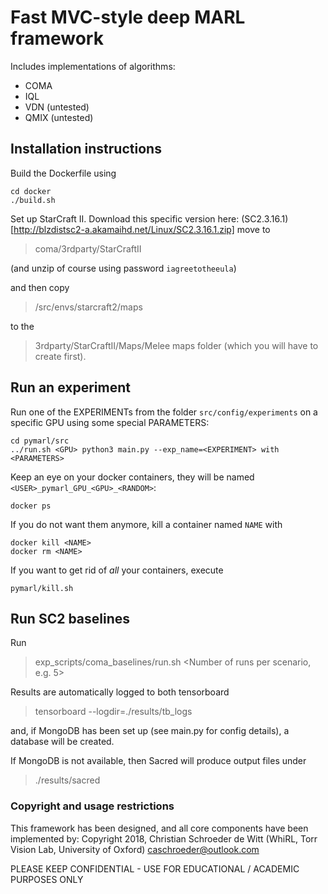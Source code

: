 # Fast MVC-style deep MARL framework

Includes implementations of algorithms:
- COMA
- IQL
- VDN (untested)
- QMIX (untested)

## Installation instructions

Build the Dockerfile using 
```
cd docker
./build.sh
```

Set up StarCraft II. Download this specific version here:
(SC2.3.16.1)[http://blzdistsc2-a.akamaihd.net/Linux/SC2.3.16.1.zip]
move to 
> coma/3rdparty/StarCraftII

(and unzip of course using password `iagreetotheeula`)

and then copy 
> /src/envs/starcraft2/maps

to the 

> 3rdparty/StarCraftII/Maps/Melee 
maps folder (which you will have to create first).

## Run an experiment 

Run one of the EXPERIMENTs from the folder `src/config/experiments`
on a specific GPU using some special PARAMETERS:
```
cd pymarl/src
../run.sh <GPU> python3 main.py --exp_name=<EXPERIMENT> with <PARAMETERS>
```

Keep an eye on your docker containers, they will be named
`<USER>_pymarl_GPU_<GPU>_<RANDOM>`:
```
docker ps
```

If you do not want them anymore, kill a container named `NAME` with
```
docker kill <NAME>
docker rm <NAME>
```

If you want to get rid of *all* your containers, execute 
```
pymarl/kill.sh
```

## Run SC2 baselines

Run 

> exp_scripts/coma_baselines/run.sh <Number of runs per scenario, e.g. 5>

Results are automatically logged to both tensorboard

> tensorboard --logdir=./results/tb_logs

and, if MongoDB has been set up (see main.py for config details), a database will be created.

If MongoDB is not available, then Sacred will produce output files under

> ./results/sacred

### Copyright and usage restrictions

This framework has been designed, and all core components have been implemented by:
Copyright 2018, Christian Schroeder de Witt (WhiRL, Torr Vision Lab, University of Oxford)
caschroeder@outlook.com

PLEASE KEEP CONFIDENTIAL - USE FOR EDUCATIONAL / ACADEMIC PURPOSES ONLY

